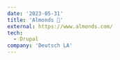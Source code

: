 ```yaml
---
date: '2023-05-31'
title: 'Almonds 🔨'
external: https://www.almonds.com/
tech:
  - Drupal
company: 'Deutsch LA'
---
```

